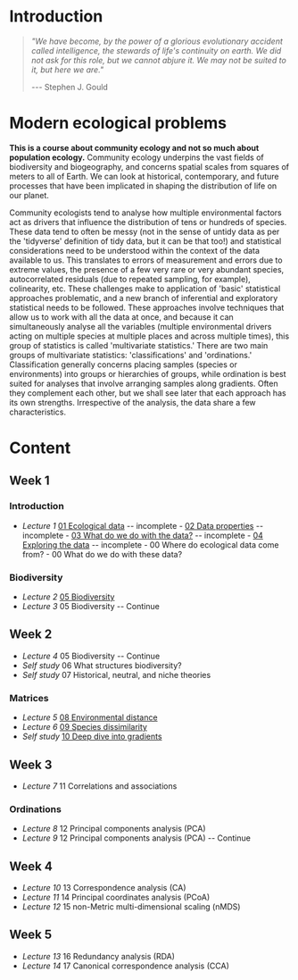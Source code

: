# Introduction

> *"We have become, by the power of a glorious evolutionary accident called intelligence, the stewards of life's continuity on earth. We did not ask for this role, but we cannot abjure it. We may not be suited to it, but here we are."*
>
> --- Stephen J. Gould

# Modern ecological problems

**This is a course about community ecology and not so much about population ecology.** Community ecology underpins the vast fields of biodiversity and biogeography, and concerns spatial scales from squares of meters to all of Earth. We can look at historical, contemporary, and future processes that have been implicated in shaping the distribution of life on our planet.

Community ecologists tend to analyse how multiple environmental factors act as drivers that influence the distribution of tens or hundreds of species. These data tend to often be messy (not in the sense of untidy data as per the 'tidyverse' definition of tidy data, but it can be that too!) and statistical considerations need to be understood within the context of the data available to us. This translates to errors of measurement and errors due to extreme values, the presence of a few very rare or very abundant species, autocorrelated residuals (due to repeated sampling, for example), colinearity, etc. These challenges make to application of 'basic' statistical approaches problematic, and a new branch of inferential and exploratory statistical needs to be followed. These approaches involve techniques that allow us to work with all the data at once, and because it can simultaneously analyse all the variables (multiple environmental drivers acting on multiple species at multiple places and across multiple times), this group of statistics is called 'multivariate statistics.' There are two main groups of multivariate statistics: 'classifications' and 'ordinations.' Classification generally concerns placing samples (species or environments) into groups or hierarchies of groups, while ordination is best suited for analyses that involve arranging samples along gradients. Often they complement each other, but we shall see later that each approach has its own strengths. Irrespective of the analysis, the data share a few characteristics.

# Content

## Week 1

### Introduction

-   *Lecture 1* [01 Ecological data](https://nbviewer.jupyter.org/github/ajsmit/Quantitative_Ecology/blob/main/jupyter_lab/01-ecological_data.ipynb) -- incomplete - [02 Data properties](https://nbviewer.jupyter.org/github/ajsmit/Quantitative_Ecology/blob/main/jupyter_lab/02-data_properties.ipynb) -- incomplete - [03 What do we do with the data?](https://nbviewer.jupyter.org/github/ajsmit/Quantitative_Ecology/blob/main/jupyter_lab/03-doing_data.ipynb) -- incomplete - [04 Exploring the data](https://nbviewer.jupyter.org/github/ajsmit/Quantitative_Ecology/blob/main/jupyter_lab/04-exploring_data.ipynb) -- incomplete - 00 Where do ecological data come from? - 00 What do we do with these data?

### Biodiversity

-   *Lecture 2* [05 Biodiversity](https://github.com/ajsmit/Quantitative_Ecology/blob/main/jupyter_lab/05-biodiversity.ipynb)
-   *Lecture 3* 05 Biodiversity -- Continue

## Week 2

-   *Lecture 4* 05 Biodiversity -- Continue
-   *Self study* 06 What structures biodiversity?
-   *Self study* 07 Historical, neutral, and niche theories

### Matrices

-   *Lecture 5* [08 Environmental distance](https://github.com/ajsmit/Quantitative_Ecology/blob/main/jupyter_lab/08-environmental_distance.ipynb)
-   *Lecture 6* [09 Species dissimilarity](https://github.com/ajsmit/Quantitative_Ecology/blob/main/jupyter_lab/09-species_dissimilarity.ipynb)
-   *Self study* [10 Deep dive into gradients](https://github.com/ajsmit/Quantitative_Ecology/blob/main/jupyter_lab/10-deep_dive_into_gradients.ipynb)

## Week 3

-   *Lecture 7* 11 Correlations and associations

### Ordinations

-   *Lecture 8* 12 Principal components analysis (PCA)
-   *Lecture 9* 12 Principal components analysis (PCA) -- Continue

## Week 4

-   *Lecture 10* 13 Correspondence analysis (CA)
-   *Lecture 11* 14 Principal coordinates analysis (PCoA)
-   *Lecture 12* 15 non-Metric multi-dimensional scaling (nMDS)

## Week 5

-   *Lecture 13* 16 Redundancy analysis (RDA)
-   *Lecture 14* 17 Canonical correspondence analysis (CCA)
